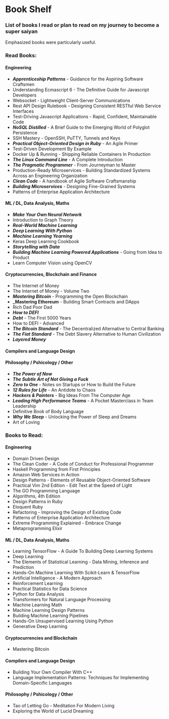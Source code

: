 # Book Shelf
### List of books I read or plan to read on my journey to become a super saiyan
Emphasized books were particularly useful.

### Read Books:
#### Engineering
- **_Apprenticeship Patterns_** - Guidance for the Aspiring Software Craftsmen
-  Understanding Ecmascript 6 - The Definitive Guide for Javascript Developers
-  Websocket - Lightweight Client-Server Communications
-  Rest API Design Rulebook - Designing Consistent RESTful Web Service
    Interfaces
-  Test-Driving Javascript Applications - Rapid, Confident, Maintainable Code
- **_NoSQL Distilled_** - A Brief Guide to the Emerging World of Polyglot Persistence
-  SSH Mastery - OpenSSH, PuTTY, Tunnels and Keys
- **_Practical Object-Oriented Design in Ruby_** - An Agile Primer
- Test-Driven Development By Example
- Docker Up & Running - Shipping Reliable Containers In Production
- **_The Linux Command Line_** - A Complete Introduction
- **_The Pragmatic Programmer_** - From Journeyman to Master
- Production-Ready Microservices - Building Standardized Systems Across an
    Engineering Organization
- **_Clean Code_** - A handbook of Agile Software Craftsmanship
- **_Building Microservices_** - Designing Fine-Grained Systems
- Patterns of Enterprise Application Architecture

#### ML / DL, Data Analysis, Maths
- **_Make Your Own Neural Network_**
- Introduction to Graph Theory
- **_Real-World Machine Learning_**
- **_Deep Learning With Python_**
- **_Machine Learning Yearning_**
- Keras Deep Learning Cookbook
- **_Storytelling with Data_**
- **_Building Machine Learning Powered Applications_** - Going from Idea to
    Product
- Learn Computer Vision using OpenCV

#### Cryptocurrencies, Blockchain and Finance
- The Internet of Money
- The Internet of Money - Volume Two
- **_Mastering Bitcoin_** - Programming the Open Blockchain
- **_Mastering Ethereum** - Building Smart Contracts and DApps
- Rich Dad Poor Dad
- **_How to DEFI_**
- **_Debt_** - The First 5000 Years
- How to DEFI - Advanced
- **_The Bitcoin Standard_** - The Decentralized Alternative to Central Banking
- **_The Fiat Standard_** - The Debt Slavery Alternative to Human Civilization
- **_Layered Money_**

#### Compilers and Language Design

#### Philosophy / Pshicology / Other
- **_The Power of Now_**
- **_The Subtle Art of Not Giving a Fuck_**
- **_Zero to One_** - Notes on Startups or How to Build the Future
- **_12 Rules for Life_** - An Antidote to Chaos
- **_Hackers & Painters_** - Big Ideas From The Computer Age
- **_Leading High Performance Teams_** - A Pocket Masterclass in Team Leadership
- Definitive Book of Body Language
- **_Why We Sleep_** - Unlocking the Power of Sleep and Dreams
- Art of Loving

### Books to Read:
#### Engineering
- Domain Driven Design
- The Clean Coder - A Code of Conduct for Professional Programmer
- Haskell Programming from First Principles
- Amazon Web Services in Action
- Design Patterns - Elements of Reusable Object-Oriented Software
- Practical Vim 2nd Edition - Edit Text at the Speed of Light
- The GO Programming Language
- Algorithms, 4th Edition
- Design Patterns in Ruby
- Eloquent Ruby
- Refactoring - Improving the Design of Existing Code
- Patterns of Enterprise Application Architecture
- Extreme Programming Explained - Embrace Change
- Metaprogramming Elixir

#### ML / DL, Data Analysis, Maths
- Learning TensorFlow - A Guide To Building Deep Learning Systems
- Deep Learning
- The Elements of Statistical Learning - Data Mining, Inference and Prediction
- Hands-On Machine Learning With Scikit-Learn & TensorFlow
- Artificial Intelligence - A Modern Approach
- Reinforcement Learning
- Practical Statistics for Data Science
- Python for Data Analysis
- Transformers for Natural Language Processing
- Machine Learning Math
- Machine Learning Design Patterns
- Building Machine Learning Pipelines
- Hands-On Unsupervised Learning Using Python
- Generative Deep Learning

#### Cryptocurrencies and Blockchain
- Mastering Bitcoin

#### Compilers and Language Design
- Building Your Own Compiler With C++
- Language Implementation Patterns: Techniques for Implementing Domain-Specific
    Languages

#### Philosophy / Pshicology / Other
- Tao of Letting Go - Meditation For Modern Living
- Exploring the World of Lucid Dreaming

